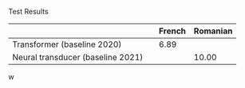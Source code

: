 Test Results

|                                   |  | French | Romanian |
|-----------------------------------|--|--------|----------|
| Transformer (baseline 2020)       |  | 6.89   |          |
| Neural transducer (baseline 2021) |  |        | 10.00    |
w